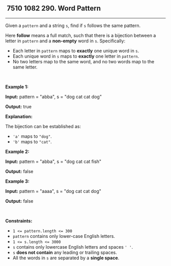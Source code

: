 <h2> 7510 1082
290. Word Pattern</h2><hr><div><p>Given a <code>pattern</code> and a string <code>s</code>, find if <code>s</code>&nbsp;follows the same pattern.</p>

<p>Here <b>follow</b> means a full match, such that there is a bijection between a letter in <code>pattern</code> and a <b>non-empty</b> word in <code>s</code>. Specifically:</p>

<ul>
	<li>Each letter in <code>pattern</code> maps to <strong>exactly</strong> one unique word in <code>s</code>.</li>
	<li>Each unique word in <code>s</code> maps to <strong>exactly</strong> one letter in <code>pattern</code>.</li>
	<li>No two letters map to the same word, and no two words map to the same letter.</li>
</ul>

<p>&nbsp;</p>
<p><strong class="example">Example 1:</strong></p>

<div class="example-block">
<p><strong>Input:</strong> <span class="example-io">pattern = "abba", s = "dog cat cat dog"</span></p>

<p><strong>Output:</strong> <span class="example-io">true</span></p>

<p><strong>Explanation:</strong></p>

<p>The bijection can be established as:</p>

<ul>
	<li><code>'a'</code> maps to <code>"dog"</code>.</li>
	<li><code>'b'</code> maps to <code>"cat"</code>.</li>
</ul>
</div>

<p><strong class="example">Example 2:</strong></p>

<div class="example-block">
<p><strong>Input:</strong> <span class="example-io">pattern = "abba", s = "dog cat cat fish"</span></p>

<p><strong>Output:</strong> <span class="example-io">false</span></p>
</div>

<p><strong class="example">Example 3:</strong></p>

<div class="example-block">
<p><strong>Input:</strong> <span class="example-io">pattern = "aaaa", s = "dog cat cat dog"</span></p>

<p><strong>Output:</strong> <span class="example-io">false</span></p>
</div>

<p>&nbsp;</p>
<p><strong>Constraints:</strong></p>

<ul>
	<li><code>1 &lt;= pattern.length &lt;= 300</code></li>
	<li><code>pattern</code> contains only lower-case English letters.</li>
	<li><code>1 &lt;= s.length &lt;= 3000</code></li>
	<li><code>s</code> contains only lowercase English letters and spaces <code>' '</code>.</li>
	<li><code>s</code> <strong>does not contain</strong> any leading or trailing spaces.</li>
	<li>All the words in <code>s</code> are separated by a <strong>single space</strong>.</li>
</ul>
</div>